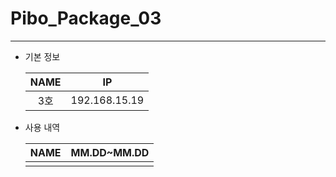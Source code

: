 # Pibo_Package_03
---

* 기본 정보

    |NAME|IP|
    |:---:|:---:|
    |3호|192.168.15.19|


* 사용 내역

    |NAME|MM.DD~MM.DD|
    |:---:|:---:|
    |||

